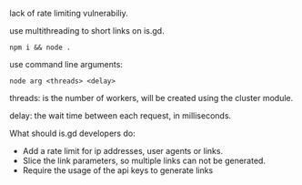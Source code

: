 lack of rate limiting vulnerabiliy.

use multithreading to short links on is.gd.


`npm i && node .`


use command line arguments:


`node arg <threads> <delay>`



threads: is the number of workers, will be created using the cluster module.


delay: the wait time between each request, in milliseconds.



What should is.gd developers do:
- Add a rate limit for ip addresses, user agents or links.
- Slice the link parameters, so multiple links can not be generated.
- Require the usage of the api keys to generate links
